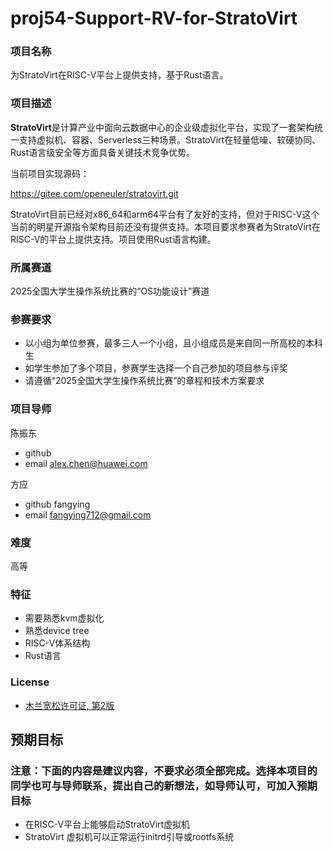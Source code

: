 # proj54-Support-RV-for-StratoVirt
### 项目名称
为StratoVirt在RISC-V平台上提供支持，基于Rust语言。

### 项目描述

**StratoVirt**是计算产业中面向云数据中心的企业级虚拟化平台，实现了一套架构统一支持虚拟机、容器、Serverless三种场景。StratoVirt在轻量低噪、软硬协同、Rust语言级安全等方面具备关键技术竞争优势。

当前项目实现源码：

 https://gitee.com/openeuler/stratovirt.git

StratoVirt目前已经对x86_64和arm64平台有了友好的支持，但对于RISC-V这个当前的明星开源指令架构目前还没有提供支持。本项目要求参赛者为StratoVirt在RISC-V的平台上提供支持。项目使用Rust语言构建。

### 所属赛道

2025全国大学生操作系统比赛的“OS功能设计”赛道



### 参赛要求

- 以小组为单位参赛，最多三人一个小组，且小组成员是来自同一所高校的本科生
- 如学生参加了多个项目，参赛学生选择一个自己参加的项目参与评奖
- 请遵循“2025全国大学生操作系统比赛”的章程和技术方案要求



### 项目导师

陈振东

* github
* email alex.chen@huawei.com

方应

- github fangying
- email fangying712@gmail.com



### 难度

高等



### 特征

* 需要熟悉kvm虚拟化
* 熟悉device tree
* RISC-V体系结构
* Rust语言



### License

* [木兰宽松许可证, 第2版](http://license.coscl.org.cn/MulanPSL2)



## 预期目标

### 注意：下面的内容是建议内容，不要求必须全部完成。选择本项目的同学也可与导师联系，提出自己的新想法，如导师认可，可加入预期目标

* 在RISC-V平台上能够启动StratoVirt虚拟机
* StratoVirt 虚拟机可以正常运行initrd引导或rootfs系统
